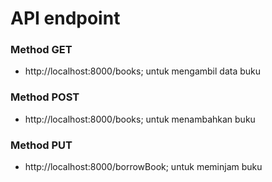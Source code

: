 # API endpoint

### Method GET
- http://localhost:8000/books; untuk mengambil data buku

### Method POST
- http://localhost:8000/books; untuk menambahkan buku

### Method PUT
- http://localhost:8000/borrowBook; untuk meminjam buku

